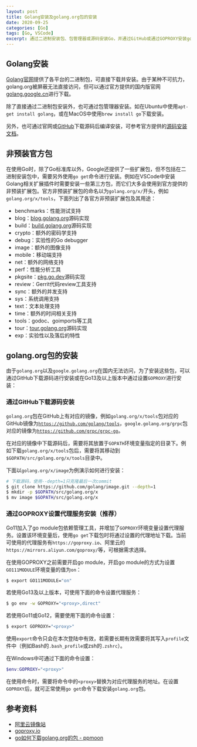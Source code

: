 ```yaml
---
layout: post
title: Golang安装及golang.org包的安装
date: 2020-09-25
categories: [Go]
tags: [Go, VSCode]
excerpt: 通过二进制安装包、包管理器或源码安装Go，并通过GitHub或通过GOPROXY安装golang.org包。
---
```


## Golang安装

[Golang官网](https://golang.org)提供了各平台的二进制包，可直接下载并安装。由于某种不可抗力，golang.org被屏蔽无法直接访问，但可以通过官方提供的国内版官网[golang.google.cn](https://golang.google.cn)进行下载。

除了直接通过二进制包安装外，也可通过包管理器安装。如在Ubuntu中使用`apt-get install golang`，或在MacOS中使用`brew install go`下载安装。

另外，也可通过官网或[GitHub](https://github.com/golang/go)下载源码后编译安装，可参考官方提供的[源码安装文档](https://golang.google.cn/doc/install/source)。

## 非预装官方包

在使用Go时，除了Go标准库以外，Google还提供了一些扩展包，但不包括在二进制安装包中，需要另外使用`go get`命令进行安装。例如在VSCode中安装Golang相关扩展插件时需要安装一些第三方包，而它们大多会使用到官方提供的非预装扩展包。官方非预装扩展包的命名以为`golang.org/x/`开头，例如`golang.org/x/tools`，下面列出了各官方非预装扩展包及其用途：

- benchmarks：性能测试支持
- blog：[blog.golang.org](https://blog.golang.org)源码实现
- build：[build.golang.org](https://build.golang.org)源码实现
- crypto：额外的密码学支持
- debug：实验性的Go debugger
- image：额外的图像支持
- mobile：移动端支持
- net：额外的网络支持
- perf：性能分析工具
- pkgsite：[pkg.go.dev](https://pkg.go.dev)源码实现
- review：Gerrit代码review工具支持
- sync：额外的并发支持
- sys：系统调用支持
- text：文本处理支持
- time：额外的时间相关支持
- tools：godoc、goimports等工具
- tour：[tour.golang.org](https://tour.golang.org)源码实现
- exp：实验性以及落后的特性

## golang.org包的安装

由于`golang.org`以及`google.golang.org`在国内无法访问，为了安装这些包，可以通过GitHub下载源码进行安装或在Go13及以上版本中通过设置`GOPROXY`进行安装：

### 通过GitHub下载源码安装

`golang.org`包在GitHub上有对应的镜像，例如`golang.org/x/tools`包对应的GitHub镜像为[`https://github.com/golang/tools`](https://github.com/golang/tools)，`google.golang.org/grpc`包对应的镜像为[`https://github.com/grpc/grpc-go`](https://github.com/grpc/grpc-go)。

在对应的镜像中下载源码后，需要将其放置于`GOPATH`环境变量指定的目录下。例如下载`golang.org/x/tools`包后，需要将其移动到`$GOPATH/src/golang.org/x/tools`目录中。

下面以`golang.org/x/image`为例演示如何进行安装：

```sh
# 下载源码，使用--depth=1只克隆最后一次commit
$ git clone https://github.com/golang/image.git --depth=1
$ mkdir -p $GOPATH/src/golang.org/x
$ mv image $GOPATH/src/golang.org/x
```

### 通过GOPROXY设置代理服务安装（推荐）

Go11加入了go module包依赖管理工具，并增加了`GOPROXY`环境变量设置代理服务。设置该环境变量后，使用`go get`下载包时将通过设置的代理地址下载。当前可使用的代理服务有`https://goproxy.io`、阿里云的`https://mirrors.aliyun.com/goproxy/`等，可根据需求选择。

在使用GOPROXY之前需要开启go module，开启go module的方式为设置`GO111MODULE`环境变量的值为`on`：

```bash
$ export GO111MODULE="on"
```

若使用Go13及以上版本，可使用下面的命令设置代理服务：

```bash
$ go env -w GOPROXY="<proxy>,direct"
```

若使用Go11或Go12，需要使用下面的命令设置：

```bash
$ export GOPROXY="<proxy>"
```

使用`export`命令只会在本次登陆中有效，若需要长期有效需要将其写入`profile`文件中（例如Bash的`.bash_profile`或zsh的`.zshrc`）。

在Windows中可通过下面的命令设置：

```powershell
$env:GOPROXY="<proxy>"
```

在使用命令时，需要将命令中的`<proxy>`替换为对应代理服务的地址。在设置`GOPROXY`后，就可正常使用`go get`命令下载安装`golang.org`包。

## 参考资料

- [阿里云镜像站](https://developer.aliyun.com/mirror/goproxy)
- [goproxy.io](https://goproxy.io/)
- [go如何下载golang.org的包 - ppmoon](https://www.jianshu.com/p/096c5c253f75)
